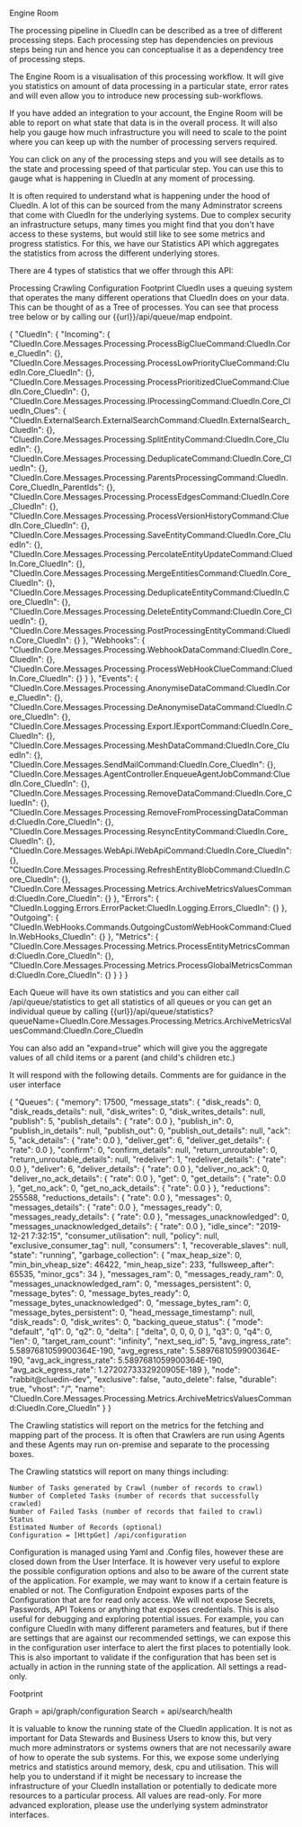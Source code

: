 Engine Room

The processing pipeline in CluedIn can be described as a tree of different processing steps. Each processing step has dependencies on previous steps being run and hence you can conceptualise it as a dependency tree of processing steps. 

The Engine Room is a visualisation of this processing workflow. It will give you statistics on amount of data processing in a particular state, error rates and will even allow you to introduce new processing sub-workflows. 

If you have added an integration to your account, the Engine Room will be able to report on what state that data is in the overall process. It will also help you gauge how much infrastructure you will need to scale to the point where you can keep up with the number of processing servers required. 

You can click on any of the processing steps and you will see details as to the state and processing speed of that particular step. You can use this to gauge what is happening in CluedIn at any moment of processing. 

It is often required to understand what is happening under the hood of CluedIn. A lot of this can be sourced from the many Adminstrator screens that come with CluedIn for the underlying systems. Due to complex security an infrastructure setups, many times you might find that you don't have access to these systems, but would still like to see some metrics and progress statistics. For this, we have our Statistics API which aggregates the statistics from across the different underlying stores.

There are 4 types of statistics that we offer through this API:

Processing
Crawling
Configuration
Footprint
CluedIn uses a queuing system that operates the many different operations that CluedIn does on your data. This can be thought of as a Tree of processes. You can see that process tree below or by calling our {{url}}/api/queue/map endpoint.

{
	"CluedIn": {
		"Incoming": {
		"CluedIn.Core.Messages.Processing.ProcessBigClueCommand:CluedIn.Core_CluedIn": {},
		"CluedIn.Core.Messages.Processing.ProcessLowPriorityClueCommand:CluedIn.Core_CluedIn": {},
		"CluedIn.Core.Messages.Processing.ProcessPrioritizedClueCommand:CluedIn.Core_CluedIn": {},
		"CluedIn.Core.Messages.Processing.IProcessingCommand:CluedIn.Core_CluedIn_Clues": {
		"CluedIn.ExternalSearch.ExternalSearchCommand:CluedIn.ExternalSearch_CluedIn": {},
		"CluedIn.Core.Messages.Processing.SplitEntityCommand:CluedIn.Core_CluedIn": {},
		"CluedIn.Core.Messages.Processing.DeduplicateCommand:CluedIn.Core_CluedIn": {},
		"CluedIn.Core.Messages.Processing.ParentsProcessingCommand:CluedIn.Core_CluedIn_ParentIds": {},
		"CluedIn.Core.Messages.Processing.ProcessEdgesCommand:CluedIn.Core_CluedIn": {},
		"CluedIn.Core.Messages.Processing.ProcessVersionHistoryCommand:CluedIn.Core_CluedIn": {},
		"CluedIn.Core.Messages.Processing.SaveEntityCommand:CluedIn.Core_CluedIn": {},
		"CluedIn.Core.Messages.Processing.PercolateEntityUpdateCommand:CluedIn.Core_CluedIn": {},
		"CluedIn.Core.Messages.Processing.MergeEntitiesCommand:CluedIn.Core_CluedIn": {},
		"CluedIn.Core.Messages.Processing.DeduplicateEntityCommand:CluedIn.Core_CluedIn": {},
		"CluedIn.Core.Messages.Processing.DeleteEntityCommand:CluedIn.Core_CluedIn": {},
		"CluedIn.Core.Messages.Processing.PostProcessingEntityCommand:CluedIn.Core_CluedIn": {}
		},
		"Webhooks": {
		"CluedIn.Core.Messages.Processing.WebhookDataCommand:CluedIn.Core_CluedIn": {},
		"CluedIn.Core.Messages.Processing.ProcessWebHookClueCommand:CluedIn.Core_CluedIn": {}
		}
	},
	"Events": {
		"CluedIn.Core.Messages.Processing.AnonymiseDataCommand:CluedIn.Core_CluedIn": {},
		"CluedIn.Core.Messages.Processing.DeAnonymiseDataCommand:CluedIn.Core_CluedIn": {},
		"CluedIn.Core.Messages.Processing.Export.IExportCommand:CluedIn.Core_CluedIn": {},
		"CluedIn.Core.Messages.Processing.MeshDataCommand:CluedIn.Core_CluedIn": {},
		"CluedIn.Core.Messages.SendMailCommand:CluedIn.Core_CluedIn": {},
		"CluedIn.Core.Messages.AgentController.EnqueueAgentJobCommand:CluedIn.Core_CluedIn": {},
		"CluedIn.Core.Messages.Processing.RemoveDataCommand:CluedIn.Core_CluedIn": {},
		"CluedIn.Core.Messages.Processing.RemoveFromProcessingDataCommand:CluedIn.Core_CluedIn": {},
		"CluedIn.Core.Messages.Processing.ResyncEntityCommand:CluedIn.Core_CluedIn": {},
		"CluedIn.Core.Messages.WebApi.IWebApiCommand:CluedIn.Core_CluedIn": {},
		"CluedIn.Core.Messages.Processing.RefreshEntityBlobCommand:CluedIn.Core_CluedIn": {},
		"CluedIn.Core.Messages.Processing.Metrics.ArchiveMetricsValuesCommand:CluedIn.Core_CluedIn": {}
		},
	"Errors": {
		"CluedIn.Logging.Errors.ErrorPacket:CluedIn.Logging.Errors_CluedIn": {}
	},
	"Outgoing": {
		"CluedIn.WebHooks.Commands.OutgoingCustomWebHookCommand:CluedIn.WebHooks_CluedIn": {}
	},
	"Metrics": {
		"CluedIn.Core.Messages.Processing.Metrics.ProcessEntityMetricsCommand:CluedIn.Core_CluedIn": {},
		"CluedIn.Core.Messages.Processing.Metrics.ProcessGlobalMetricsCommand:CluedIn.Core_CluedIn": {}
		}
	}
}

Each Queue will have its own statistics and you can either call /api/queue/statistics to get all statistics of all queues or you can get an individual queue by calling {{url}}/api/queue/statistics?queueName=CluedIn.Core.Messages.Processing.Metrics.ArchiveMetricsValuesCommand:CluedIn.Core_CluedIn

You can also add an "expand=true" which will give you the aggregate values of all child items or a parent (and child's children etc.)

It will respond with the following details. Comments are for guidance in the user interface

{
	"Queues": {
	"memory": 17500,
	"message_stats": {
	"disk_reads": 0,
	"disk_reads_details": null,
	"disk_writes": 0,
	"disk_writes_details": null,
	"publish": 5,
	"publish_details": {
	"rate": 0.0
	},
	"publish_in": 0,
	"publish_in_details": null,
	"publish_out": 0,
	"publish_out_details": null,
	"ack": 5,
	"ack_details": {
	"rate": 0.0
	},
	"deliver_get": 6,
	"deliver_get_details": {
	"rate": 0.0
	},
	"confirm": 0,
	"confirm_details": null,
	"return_unroutable": 0,
	"return_unroutable_details": null,
	"redeliver": 1,
	"redeliver_details": {
	"rate": 0.0
	},
	"deliver": 6,
	"deliver_details": {
	"rate": 0.0
	},
	"deliver_no_ack": 0,
	"deliver_no_ack_details": {
	"rate": 0.0
	},
	"get": 0,
	"get_details": {
	"rate": 0.0
	},
	"get_no_ack": 0,
	"get_no_ack_details": {
	"rate": 0.0
	}
	},
	"reductions": 255588,
	"reductions_details": {
	"rate": 0.0
	},
	"messages": 0,
	"messages_details": {
	"rate": 0.0
	},
	"messages_ready": 0,
	"messages_ready_details": {
	"rate": 0.0
	},
	"messages_unacknowledged": 0,
	"messages_unacknowledged_details": {
	"rate": 0.0
	},
	"idle_since": "2019-12-21 7:32:15",
	"consumer_utilisation": null,
	"policy": null,
	"exclusive_consumer_tag": null,
	"consumers": 1,
	"recoverable_slaves": null,
	"state": "running",
	"garbage_collection": {
	"max_heap_size": 0,
	"min_bin_vheap_size": 46422,
	"min_heap_size": 233,
	"fullsweep_after": 65535,
	"minor_gcs": 34
	},
	"messages_ram": 0,
	"messages_ready_ram": 0,
	"messages_unacknowledged_ram": 0,
	"messages_persistent": 0,
	"message_bytes": 0,
	"message_bytes_ready": 0,
	"message_bytes_unacknowledged": 0,
	"message_bytes_ram": 0,
	"message_bytes_persistent": 0,
	"head_message_timestamp": null,
	"disk_reads": 0,
	"disk_writes": 0,
	"backing_queue_status": {
	"mode": "default",
	"q1": 0,
	"q2": 0,
	"delta": [
	"delta",
	0,
	0,
	0,
	0
	],
	"q3": 0,
	"q4": 0,
	"len": 0,
	"target_ram_count": "infinity",
	"next_seq_id": 5,
	"avg_ingress_rate": 5.5897681059900364E-190,
	"avg_egress_rate": 5.5897681059900364E-190,
	"avg_ack_ingress_rate": 5.5897681059900364E-190,
	"avg_ack_egress_rate": 1.2720273332920905E-189
	},
	"node": "rabbit@cluedin-dev",
	"exclusive": false,
	"auto_delete": false,
	"durable": true,
	"vhost": "/",
	"name": "CluedIn.Core.Messages.Processing.Metrics.ArchiveMetricsValuesCommand:CluedIn.Core_CluedIn"
	}
}

The Crawling statistics will report on the metrics for the fetching and mapping part of the process. It is often that Crawlers are run using Agents and these Agents may run on-premise and separate to the processing boxes.

The Crawling statstics will report on many things including:

	Number of Tasks generated by Crawl (number of records to crawl)
	Number of Completed Tasks (number of records that successfully crawled)
	Number of Failed Tasks (number of records that failed to crawl)
	Status
	Estimated Number of Records (optional)
	Configuration = [HttpGet] /api/configuration

Configuration is managed using Yaml and .Config files, however these are closed down from the User Interface. It is however very useful to explore the possible configuration options and also to be aware of the current state of the application. For example, we may want to know if a certain feature is enabled or not. The Configuration Endpoint exposes parts of the Configuration that are for read only access. We will not expose Secrets, Passwords, API Tokens or anything that exposes credentials. This is also useful for debugging and exploring potential issues. For example, you can configure CluedIn with many different parameters and features, but if there are settings that are against our recommended settings, we can expose this in the configuration user interface to alert the first places to potentially look. This is also important to validate if the configuration that has been set is actually in action in the running state of the application. All settings a read-only.

Footprint

Graph = api/graph/configuration
Search = api/search/health

It is valuable to know the running state of the CluedIn application. It is not as important for Data Stewards and Business Users to know this, but very much more adminstrators or systems owners that are not necessarily aware of how to operate the sub systems. For this, we expose some underlying metrics and statistics around memory, desk, cpu and utilisation. This will help you to understand if it might be necessary to increase the infrastructure of your CluedIn installation or potentially to dedicate more resources to a particular process. All values are read-only. For more advanced exploration, please use the underlying system adminstrator interfaces.